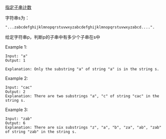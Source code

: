 
[指定子串计数](https://leetcode.com/problems/unique-substrings-in-wraparound-string/)

字符串s为：

`"...zabcdefghijklmnopqrstuvwxyzabcdefghijklmnopqrstuvwxyzabcd....".`

给定字符串p，判断p的子串中有多少个子串在s中

Example 1:
```
Input: "a"
Output: 1

Explanation: Only the substring "a" of string "a" is in the string s.
```
Example 2:
```
Input: "cac"
Output: 2
Explanation: There are two substrings "a", "c" of string "cac" in the string s.
```
Example 3:
```
Input: "zab"
Output: 6
Explanation: There are six substrings "z", "a", "b", "za", "ab", "zab" of string "zab" in the string s.
```